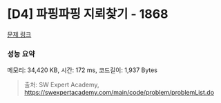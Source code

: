 # [D4] 파핑파핑 지뢰찾기 - 1868 

[문제 링크](https://swexpertacademy.com/main/code/problem/problemDetail.do?contestProbId=AV5LwsHaD1MDFAXc) 

### 성능 요약

메모리: 34,420 KB, 시간: 172 ms, 코드길이: 1,937 Bytes



> 출처: SW Expert Academy, https://swexpertacademy.com/main/code/problem/problemList.do